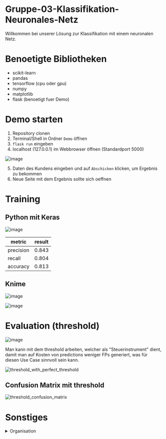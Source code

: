 # Gruppe-03-Klassifikation-Neuronales-Netz

Willkommen bei unserer Lösung zur Klassifikation mit einem neuronalen Netz.

# Benoetigte Bibliotheken
- scikit-learn
- pandas
- tensorflow (cpu oder gpu)
- numpy
- matplotlib
- flask (benoetigt fuer Demo)

# Demo starten
1. Repository clonen
2. Terminal/Shell in Ordner `Demo` öffnen
3. `flask run` eingeben
4. localhost (127.0.0.1) im Webbrowser öffnen (Standardport 5000)

![image](https://user-images.githubusercontent.com/116145963/218327568-8a1a86ca-c2e5-44f1-b3a4-da0dbd6365f3.png)

5. Daten des Kundens eingeben und auf `Abschicken` klicken, um Ergebnis zu bekommen
6. Neue Seite mit dem Ergebnis sollte sich oeffnen

# Training

## Python mit Keras
![image](https://user-images.githubusercontent.com/116145963/218286288-a62faea0-07c2-412c-8d57-9bc106949f7e.png)

| metric | result |
| --- | --- |
| precision | 0.843 |
| recall | 0.804 |
| accuracy | 0.813 |

## Knime

![image](https://user-images.githubusercontent.com/116145963/218550708-7bb0d4b6-2441-4d47-96cc-a16a674dc128.png)

![image](https://user-images.githubusercontent.com/116145963/218550747-5661cb20-cc06-48ac-8460-de1cd9f08ea0.png)


# Evaluation (threshold)

![image](https://user-images.githubusercontent.com/116145963/218286501-8f00487c-c9f0-45d1-9d61-e0baafade9b4.png)

Man kann mit dem threshold arbeiten, welcher als "Steuerinstrument" dient, damit man auf Kosten von predictions weniger FPs generiert, was für diesen Use Case sinnvoll sein kann.

![threshold_with_perfect_threshold](https://user-images.githubusercontent.com/116145963/218287180-83a469d1-c7fb-4009-a4b7-bc670d3bf075.png)


## Confusion Matrix mit threshold
![threshold_confusion_matrix](https://user-images.githubusercontent.com/116145963/218286477-3d8aed83-c38d-4039-a0ea-61006a32eff8.png)



# Sonstiges
<details><summary>Organisation</summary>
<p>

## Theorie
- 20 Minuten

### Literaturrecherche 
- Hanna hat schon damit angefangen
	- Zeitstrahl für PNN
	- Einordnung von Neuronalen Netzen

## Praxis 
- 20 Minuten

### Knime
- Eike hat damit angefangen

### Python Code
- Jeremy hat damit angefangen (fertig, nur noch refactoring)
- Demo, Praxis Beispiel (fertig)


# Präsentation an sich
- Hanna kann das
- Hanna und Eike?

</p>
</details>



